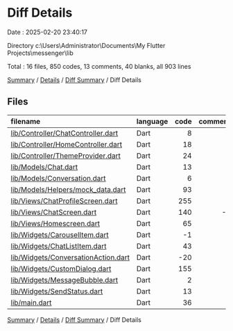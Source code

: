 # Diff Details

Date : 2025-02-20 23:40:17

Directory c:\\Users\\Administrator\\Documents\\My Flutter Projects\\messenger\\lib

Total : 16 files,  850 codes, 13 comments, 40 blanks, all 903 lines

[Summary](results.md) / [Details](details.md) / [Diff Summary](diff.md) / Diff Details

## Files
| filename | language | code | comment | blank | total |
| :--- | :--- | ---: | ---: | ---: | ---: |
| [lib/Controller/ChatController.dart](/lib/Controller/ChatController.dart) | Dart | 8 | 0 | 0 | 8 |
| [lib/Controller/HomeController.dart](/lib/Controller/HomeController.dart) | Dart | 18 | 1 | 5 | 24 |
| [lib/Controller/ThemeProvider.dart](/lib/Controller/ThemeProvider.dart) | Dart | 24 | 0 | 7 | 31 |
| [lib/Models/Chat.dart](/lib/Models/Chat.dart) | Dart | 13 | 0 | 1 | 14 |
| [lib/Models/Conversation.dart](/lib/Models/Conversation.dart) | Dart | 6 | 0 | 1 | 7 |
| [lib/Models/Helpers/mock\_data.dart](/lib/Models/Helpers/mock_data.dart) | Dart | 93 | 0 | 2 | 95 |
| [lib/Views/ChatProfileScreen.dart](/lib/Views/ChatProfileScreen.dart) | Dart | 255 | 7 | 11 | 273 |
| [lib/Views/ChatScreen.dart](/lib/Views/ChatScreen.dart) | Dart | 140 | -1 | 1 | 140 |
| [lib/Views/Homescreen.dart](/lib/Views/Homescreen.dart) | Dart | 65 | 1 | 2 | 68 |
| [lib/Widgets/CarouselItem.dart](/lib/Widgets/CarouselItem.dart) | Dart | -1 | 0 | 0 | -1 |
| [lib/Widgets/ChatListItem.dart](/lib/Widgets/ChatListItem.dart) | Dart | 43 | 0 | -1 | 42 |
| [lib/Widgets/ConversationAction.dart](/lib/Widgets/ConversationAction.dart) | Dart | -20 | 5 | 0 | -15 |
| [lib/Widgets/CustomDialog.dart](/lib/Widgets/CustomDialog.dart) | Dart | 155 | 0 | 10 | 165 |
| [lib/Widgets/MessageBubble.dart](/lib/Widgets/MessageBubble.dart) | Dart | 2 | 0 | 0 | 2 |
| [lib/Widgets/SendStatus.dart](/lib/Widgets/SendStatus.dart) | Dart | 13 | 0 | 1 | 14 |
| [lib/main.dart](/lib/main.dart) | Dart | 36 | 0 | 0 | 36 |

[Summary](results.md) / [Details](details.md) / [Diff Summary](diff.md) / Diff Details